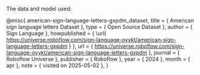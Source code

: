 The data and model used: 

@misc{
                            american-sign-language-letters-gxpdm_dataset,
                            title = { American sign language letters Dataset },
                            type = { Open Source Dataset },
                            author = { Sign Language },
                            howpublished = { \url{ https://universe.roboflow.com/sign-language-oyykt/american-sign-language-letters-gxpdm } },
                            url = { https://universe.roboflow.com/sign-language-oyykt/american-sign-language-letters-gxpdm },
                            journal = { Roboflow Universe },
                            publisher = { Roboflow },
                            year = { 2024 },
                            month = { apr },
                            note = { visited on 2025-05-02 },
                            }
